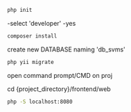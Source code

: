```bash
php init
```

-select 'developer' 
-yes

```bash
composer install
```

create new DATABASE naming 'db_svms'
```bash
php yii migrate
```
open command prompt/CMD on proj

cd {project_directory}/frontend/web

```bash
php -S localhost:8080
```
